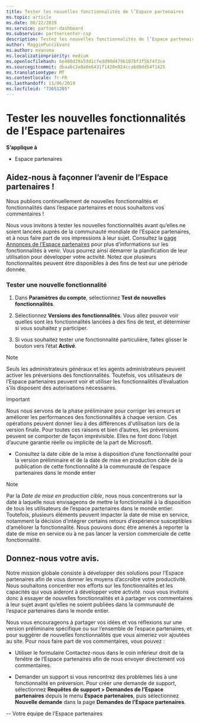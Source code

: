 ```yaml
---
title: Tester les nouvelles fonctionnalités de l’Espace partenaires
ms.topic: article
ms.date: 08/22/2019
ms.service: partner-dashboard
ms.subservice: partnercenter-csp
description: Testez les nouvelles fonctionnalités de l’Espace partenaires avant leur lancement et dites-nous ce que vous en pensez. Aidez-nous à façonner l’avenir de l’Espace partenaires !
author: MaggiePucciEvans
ms.author: evansma
ms.localizationpriority: medium
ms.openlocfilehash: 6e480d29a5dd1cfedd90d479b107bf3f56f4f3ce
ms.sourcegitcommit: dbaa6c2e8a0e6431f1420e024cca6d0dd54f1425
ms.translationtype: MT
ms.contentlocale: fr-FR
ms.lasthandoff: 11/06/2019
ms.locfileid: "73651205"
---
```

# <a name="test-drive-new-partner-center-features"></a>Tester les nouvelles fonctionnalités de l’Espace partenaires

**S’applique à**

- Espace partenaires

## <a name="help-shape-the-future-of-partner-center"></a>Aidez-nous à façonner l’avenir de l’Espace partenaires !

Nous publions continuellement de nouvelles fonctionnalités et fonctionnalités dans l’espace partenaires et nous souhaitons vos commentaires ! 

Nous vous invitons à tester les nouvelles fonctionnalités avant qu’elles ne soient lancées auprès de la communauté mondiale de l’Espace partenaires, et à nous faire part de vos impressions à leur sujet. Consultez la [page Annonces de l’Espace partenaires](https://partnercenter.microsoft.com/pcv/announcements) pour plus d’informations sur les fonctionnalités à venir. Vous pourrez ainsi démarrer la planification de leur utilisation pour développer votre activité. Notez que plusieurs fonctionnalités peuvent être disponibles à des fins de test sur une période donnée.

### <a name="test-drive-a-feature"></a>Tester une nouvelle fonctionnalité

1. Dans **Paramètres du compte**, sélectionnez **Test de nouvelles fonctionnalités**.

2. Sélectionnez **Versions des fonctionnalités**. Vous allez pouvoir voir quelles sont les fonctionnalités lancées à des fins de test, et déterminer si vous souhaitez y participer.

3. Si vous souhaitez tester une fonctionnalité particulière, faites glisser le bouton vers l’état **Activé**. 

> [!NOTE]  
>  Seuls les administrateurs généraux et les agents administrateurs peuvent activer les préversions des fonctionnalités. Toutefois, vos utilisateurs de l’Espace partenaires peuvent voir et utiliser les fonctionnalités d’évaluation s’ils disposent des autorisations nécessaires.

> [!IMPORTANT]  
> Nous nous servons de la phase préliminaire pour corriger les erreurs et améliorer les performances des fonctionnalités à chaque version. Ces opérations peuvent donner lieu à des différences d'utilisation lors de la version finale. Pour toutes ces raisons et bien d’autres, les préversions peuvent se comporter de façon imprévisible. Elles ne font donc l’objet d’aucune garantie réelle ou implicite de la part de Microsoft.

- Consultez la date cible de la mise à disposition d’une fonctionnalité pour la version préliminaire et de la date de mise en production cible de la publication de cette fonctionnalité à la communauté de l’espace partenaires dans le monde entier

> [!NOTE]  
>  Par la *Date de mise en production cible*, nous nous concentrerons sur la date à laquelle nous envisageons de mettre la fonctionnalité à la disposition de tous les utilisateurs de l’espace partenaires dans le monde entier. Toutefois, plusieurs éléments peuvent impacter la date de mise en service, notamment la décision d’intégrer certains retours d’expérience susceptibles d’améliorer la fonctionnalité. Nous pouvons donc être amenés à reporter la date de mise en service ou à ne pas lancer la version commerciale de cette fonctionnalité.  


 
## <a name="tell-us-what-you-think"></a>Donnez-nous votre avis.

Notre mission globale consiste à développer des solutions pour l’Espace partenaires afin de vous donner les moyens d’accroître votre productivité. Nous souhaitons concentrer nos efforts sur les fonctionnalités et les capacités qui vous aideront à développer votre activité. nous vous invitons donc à essayer de nouvelles fonctionnalités et à partager vos commentaires à leur sujet avant qu’elles ne soient publiées dans la communauté de l’espace partenaires dans le monde entier. 

Nous vous encourageons à partager vos idées et vos réflexions sur une version préliminaire spécifique ou sur l’ensemble de l’espace partenaires, et pour suggérer de nouvelles fonctionnalités que vous aimeriez voir ajoutées au site. Pour nous faire part de vos commentaires, vous pouvez :  

-   Utiliser le formulaire Contactez-nous dans le coin inférieur droit de la fenêtre de l’Espace partenaires afin de nous envoyer directement vos commentaires. 

-   Demander un support si vous rencontrez des problèmes liés à une fonctionnalité en préversion. Pour créer une demande de support, sélectionnez **Requêtes de support > Demandes de l’Espace partenaires** depuis le menu **Espace partenaires**, puis sélectionnez **Nouvelle demande** dans la page **Demandes de l’Espace partenaires**.



-- Votre équipe de l’Espace partenaires

